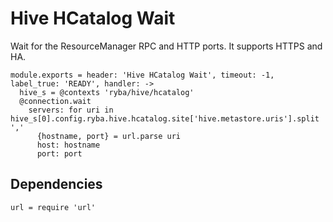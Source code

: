 
# Hive HCatalog Wait

Wait for the ResourceManager RPC and HTTP ports. It supports HTTPS and HA.


    module.exports = header: 'Hive HCatalog Wait', timeout: -1, label_true: 'READY', handler: ->
      hive_s = @contexts 'ryba/hive/hcatalog'
      @connection.wait
        servers: for uri in hive_s[0].config.ryba.hive.hcatalog.site['hive.metastore.uris'].split ','
          {hostname, port} = url.parse uri
          host: hostname
          port: port

## Dependencies

    url = require 'url'
